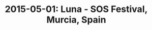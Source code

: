 ---
layout: show
title: '2015-05-01: Luna - SOS Festival, Murcia, Spain'
name: 2015-05-01-luna-sos-festival-murcia-spain
artist: 'Luna'
show-venue: 'SOS Festival, Murcia, Spain'
show-setlist: 
show-date: 2015-05-01
category: 2015
show-radio: 
show-lastfm: 
show-cancelled: 
performers: [
  "Dean Wareham - guitar/vocals",
  "Sean Eden - guitar/vocals",
  "Lee Wall - drums",
  "Britta Phillips - bass/vocals"
  ]
facebook-event-url: 
show-poster-url: 
show-ticket-url: 
show-venue-website: 
show-additional: 
---